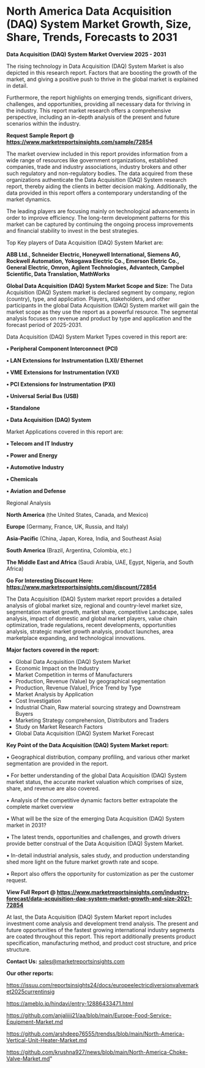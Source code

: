 # North America Data Acquisition (DAQ) System Market Growth, Size, Share, Trends, Forecasts to 2031

<Strong> Data Acquisition (DAQ) System Market Overview 2025 - 2031</strong>

The rising technology in Data Acquisition (DAQ) System Market is also depicted in this research report. Factors that are boosting the growth of the market, and giving a positive push to thrive in the global market is explained in detail.

Furthermore, the report highlights on emerging trends, significant drivers, challenges, and opportunities, providing all necessary data for thriving in the industry. This report market research offers a comprehensive perspective, including an in-depth analysis of the present and future scenarios within the industry.

<strong>Request Sample Report @ <a href=https://www.marketreportsinsights.com/sample/72854>https://www.marketreportsinsights.com/sample/72854</a></strong>

The market overview included in this report provides information from a wide range of resources like government organizations, established companies, trade and industry associations, industry brokers and other such regulatory and non-regulatory bodies. The data acquired from these organizations authenticate the Data Acquisition (DAQ) System research report, thereby aiding the clients in better decision making. Additionally, the data provided in this report offers a contemporary understanding of the market dynamics.

The leading players are focusing mainly on technological advancements in order to improve efficiency. The long-term development patterns for this market can be captured by continuing the ongoing process improvements and financial stability to invest in the best strategies.

Top Key players of Data Acquisition (DAQ) System Market are:

<strong>ABB Ltd., Schneider Electric, Honeywell International, Siemens AG, Rockwell Automation, Yokogawa Electric Co., Emerson Eletric Co., General Electric, Omron, Agilent Technologies, Advantech, Campbel Scientific, Data Translation, MathWorks</strong>

<strong><b>Global Data Acquisition (DAQ) System Market Scope and Size:</b></strong>
The Data Acquisition (DAQ) System market is declared segment by company, region (country), type, and application. Players, stakeholders, and other participants in the global Data Acquisition (DAQ) System market will gain the market scope as they use the report as a powerful resource. The segmental analysis focuses on revenue and product by type and application and the forecast period of 2025-2031.

Data Acquisition (DAQ) System Market Types covered in this report are:

<strong>• Peripheral Component Interconnect (PCI)

• LAN Extensions for Instrumentation (LXI)/ Ethernet

• VME Extensions for Instrumentation (VXI)

• PCI Extensions for Instrumentation (PXI)

• Universal Serial Bus (USB)

• Standalone

• Data Acquisition (DAQ) System</strong>

Market Applications covered in this report are:

<strong>• Telecom and IT Industry

• Power and Energy

• Automotive Industry

• Chemicals

• Aviation and Defense</strong> 

Regional Analysis

<strong>North America</strong> (the United States, Canada, and Mexico)

<strong>Europe</strong> (Germany, France, UK, Russia, and Italy)

<strong>Asia-Pacific</strong> (China, Japan, Korea, India, and Southeast Asia)

<strong>South America</strong> (Brazil, Argentina, Colombia, etc.)

<strong>The Middle East and Africa</strong> (Saudi Arabia, UAE, Egypt, Nigeria, and South Africa)

<strong>Go For Interesting Discount Here: <a href=https://www.marketreportsinsights.com/discount/72854>https://www.marketreportsinsights.com/discount/72854</a></strong>

The Data Acquisition (DAQ) System market report provides a detailed analysis of global market size, regional and country-level market size, segmentation market growth, market share, competitive Landscape, sales analysis, impact of domestic and global market players, value chain optimization, trade regulations, recent developments, opportunities analysis, strategic market growth analysis, product launches, area marketplace expanding, and technological innovations.

<strong><b>Major factors covered in the report:</b></strong>
<ul>
  <li>Global Data Acquisition (DAQ) System Market </li>
  <li>Economic Impact on the Industry</li>
  <li>Market Competition in terms of Manufacturers</li>
  <li>Production, Revenue (Value) by geographical segmentation</li>
  <li>Production, Revenue (Value), Price Trend by Type</li>
  <li>Market Analysis by Application</li>
  <li>Cost Investigation</li>
  <li>Industrial Chain, Raw material sourcing strategy and Downstream Buyers</li>
  <li>Marketing Strategy comprehension, Distributors and Traders</li>
  <li>Study on Market Research Factors</li>
  <li>Global Data Acquisition (DAQ) System Market Forecast</li>
</ul>

<strong><b>Key Point of the Data Acquisition (DAQ) System Market report:</b></strong>

• Geographical distribution, company profiling, and various other market segmentation are provided in the report.

• For better understanding of the global Data Acquisition (DAQ) System market status, the accurate market valuation which comprises of size, share, and revenue are also covered.

• Analysis of the competitive dynamic factors better extrapolate the complete market overview

• What will be the size of the emerging Data Acquisition (DAQ) System market in 2031?

• The latest trends, opportunities and challenges, and growth drivers provide better construal of the Data Acquisition (DAQ) System Market.

• In-detail industrial analysis, sales study, and production understanding shed more light on the future market growth rate and scope.

• Report also offers the opportunity for customization as per the customer request.

<strong><b>View Full Report @ <a href=https://www.marketreportsinsights.com/industry-forecast/data-acquisition-daq-system-market-growth-and-size-2021-72854>https://www.marketreportsinsights.com/industry-forecast/data-acquisition-daq-system-market-growth-and-size-2021-72854</a></b></strong>


At last, the Data Acquisition (DAQ) System Market report includes investment come analysis and development trend analysis. The present and future opportunities of the fastest growing international industry segments are coated throughout this report. This report additionally presents product specification, manufacturing method, and product cost structure, and price structure.

<strong>Contact Us:</strong>
sales@marketreportsinsights.com

<strong>Our other reports:</strong>

<a href=https://issuu.com/reportsinsights24/docs/europeelectricdiversionvalvemarket2025currentinsig>https://issuu.com/reportsinsights24/docs/europeelectricdiversionvalvemarket2025currentinsig</a>

<a href=https://ameblo.jp/hindavi/entry-12886433471.html>https://ameblo.jp/hindavi/entry-12886433471.html</a>

<a href=https://github.com/anjaliiii21/aa/blob/main/Europe-Food-Service-Equipment-Market.md>https://github.com/anjaliiii21/aa/blob/main/Europe-Food-Service-Equipment-Market.md</a>

<a href=https://github.com/arshdeep76555/trendss/blob/main/North-America-Vertical-Unit-Heater-Market.md>https://github.com/arshdeep76555/trendss/blob/main/North-America-Vertical-Unit-Heater-Market.md</a>

<a href=https://github.com/krushna927/news/blob/main/North-America-Choke-Valve-Market.md>https://github.com/krushna927/news/blob/main/North-America-Choke-Valve-Market.md</a>"
